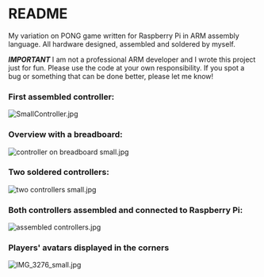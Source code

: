 # README #

My variation on PONG game written for Raspberry Pi in ARM assembly language. All hardware designed, assembled and soldered by myself.

***IMPORTANT*** I am not a professional ARM developer and I wrote this project just for fun. Please use the code at your own responsibility. If you spot a bug or something that can be done better, please let me know!

### First assembled controller: ###
![SmallController.jpg](https://bitbucket.org/repo/8MkLoE/images/2181729283-SmallController.jpg)

### Overview with a breadboard: ###
![controller on breadboard small.jpg](https://bitbucket.org/repo/8MkLoE/images/700605824-controller%20on%20breadboard%20small.jpg)

### Two soldered controllers: ###
![two controllers small.jpg](https://bitbucket.org/repo/8MkLoE/images/674280139-two%20controllers%20small.jpg)

### Both controllers assembled and connected to Raspberry Pi: ###
![assembled controllers.jpg](https://bitbucket.org/repo/8MkLoE/images/2022666756-assembled%20controllers.jpg)

### Players' avatars displayed in the corners ###
![IMG_3276_small.jpg](https://bitbucket.org/repo/8MkLoE/images/3699105433-IMG_3276_small.jpg)